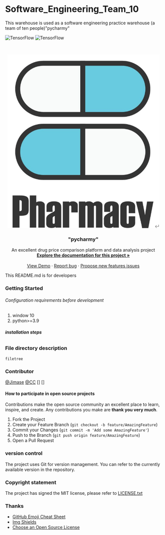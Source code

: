 # Software_Engineering_Team_10
This warehouse is used as a software engineering practice warehouse (a team of ten people)"pycharmy"

![TensorFlow](https://img.shields.io/badge/language-python-brightgreen)
![TensorFlow](https://img.shields.io/badge/TensorFlow-V2.0-brightgreen)

<br />
<p align="center">
  <a href="https://github.com/Jimase/Software_Engineering_Team_10/">
    <img src="./src/pharmacy_logo.png" alt="Logo" >
  </a>
  <h3 align="center">"pycharmy"</h3>
  <p align="center">
    An excellent drug price comparison platform and data analysis project
    <br />
    <a href="https://github.com/Jimase/Software_Engineering_Team_10"><strong>Explore the documentation for this project »</strong></a>
    <br />
    <br />
    <a href="https://github.com/Jimase/Software_Engineering_Team_10">View Demo</a>
    ·
    <a href="https://github.com/Jimase/Software_Engineering_Team_10">Report bug</a>
    ·
    <a href="https://github.com/Jimase/Software_Engineering_Team_10/issues">Propose new features issues </a>
  </p>
</p>

This README.md is for developers


### Getting Started

###### Configuration requirements before development
1. window 10
2. python>=3.9
###### **installation steps**

### File directory description
```
filetree 
```

### Contributor
[@Jimase](https://github.com/Jimase)
[@CC](https://github.com/min200101)
[]
[]

#### How to participate in open source projects
Contributions make the open source community an excellent place to learn, inspire, and create. Any contributions you make are **thank you very much**.

1. Fork the Project
2. Create your Feature Branch (`git checkout -b feature/AmazingFeature`)
3. Commit your Changes (`git commit -m 'Add some AmazingFeature'`)
4. Push to the Branch (`git push origin feature/AmazingFeature`)
5. Open a Pull Request



### version control
The project uses Git for version management. You can refer to the currently available version in the repository.

### Copyright statement
The project has signed the MIT license, please refer to [LICENSE.txt](https://github.com/shaojintian/Best_README_template/blob/master/LICENSE.txt)


### Thanks
- [GitHub Emoji Cheat Sheet](https://www.webpagefx.com/tools/emoji-cheat-sheet)
- [Img Shields](https://shields.io)
- [Choose an Open Source License](https://choosealicense.com)